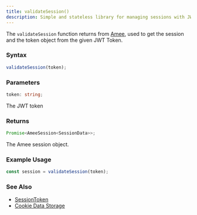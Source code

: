 ```yaml
---
title: validateSession()
description: Simple and stateless library for managing sessions with JWT.
---
```


The `validateSession` function returns from [Amee](/reference/functions/amee), used to get the session and the token object from the given JWT Token.

### Syntax

```ts
validateSession(token);
```

### Parameters

```ts
token: string;
```

The JWT token

### Returns

```ts
Promise<AmeeSession<SessionData>>;
```

The Amee session object.

### Example Usage

```ts
const session = validateSession(token);
```

### See Also

- [SessionToken](/reference/types/sessioncookie)
- [Cookie Data Storage](https://developer.mozilla.org/en-US/docs/Web/HTTP/Cookies#data_storage)
